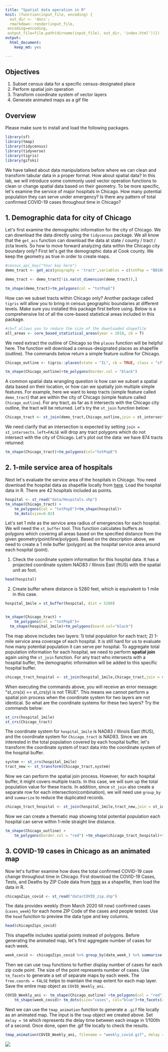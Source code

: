 ```yaml
---
title: "Spatial data operation in R"
knit: (function(input_file, encoding) {
  out_dir <- 'docs';
  rmarkdown::render(input_file,
 encoding=encoding,
 output_file=file.path(dirname(input_file), out_dir, 'index.html'))})
output: 
  html_document: 
    keep_md: yes

---
```


## Objectives
1. Subset census data for a specific census-designated place
2. Perform spatial join operation 
3. Transform coordinate system of vector layers 
4. Generate animated maps as a gif file

## Overview 

Please make sure to install and load the following packages. 


```r
library(sf)
library(tmap)
library(tidycensus)
library(tidyverse)
library(tigris)
library(gifski)
```

We have talked about data manipulations before where we can clean and transform tabular data in a proper format. How about spatial data? In this lab, we will introduce some commonly used vector operation functions to clean or change spatial data based on their geometry. To be more specific, let's examine the service of major hospitals in Chicago. How many potential population they can serve under emergency? Is there any pattern of total confirmed COVID-19 cases throughout time in Chicago? 


## 1. Demographic data for city of Chicago

Let's first examine the demographic information for the city of Chicago. We can download the data directly using the `tidycensus` package. We all know that the `get_acs` function can download the data at state / county / tract / zcta levels. So how to move forward analyzing data within the Chicago city boundary only? First let's get the demographic data at Cook county. We keep the geometry as true in order to create maps. 


```r
#census_api_key("Your key here")
demo_tract <- get_acs(geography = 'tract',variables = c(totPop = "B01001_001",Hispanic ="B03003_003", NOTHispanic = "B03003_002",White = "B02001_002",Afr = "B02001_003",Asian = "B02001_005"), year = 2018, state = 'IL', county="Cook", geometry = T, output="wide")

demo_tract <- demo_tract[!is.na(st_dimension(demo_tract)),]

tm_shape(demo_tract)+tm_polygons(col = "totPopE")
```
 
How can we subset tracts within Chicago only? Another package called `tigris` will allow you to bring in census geographic boundaries at different levels. Make sure you installed this package first before using. Below is a comprehensive list of all the core-based statistical areas included in this package. 


```r
#cb=T allows you to reduce the size of the downloaded shapefile 
all_areas <- core_based_statistical_areas(year = 2018, cb = T)
```

We need extract the outline of Chicago so the `places` function will be helpful here. The function will download a census-designated places as shapefile (outline). The commands below return a simple feature outline for Chicago. 


```r
Chicago_outline <- tigris::places(state = "IL", cb = TRUE, class = "sf") %>% filter(NAME=="Chicago")

tm_shape(Chicago_outline)+tm_polygons(border.col = "black")
```


A common spatial data wrangling question is how can we subset a spatial data based on their location, or how can we spatially join multiple simple features. For example, here we want to keep tracts (simple feature called `demo_tract`) that are within the city of Chicago (simple feature called `Chicago_outline`). For any tract, as far as it intersects with the Chicago city outline, the tract will be returned. Let's try the `st_join` function below:


```r
Chicago_tract <- st_join(demo_tract,Chicago_outline,join = st_intersects, left=FALSE)
```

We need clarify that an intersection is expected by setting `join = st_intersects`. `left=FALSE` will drop any tract polygons which do not intersect with the city of Chicago. Let's plot out the data: we have 874 tracts returned:


```r
tm_shape(Chicago_tract)+tm_polygons(col="totPopE")
```

## 2. 1-mile service area of hospitals

Next let's evaluate the service area of the hospitals in Chicago. You need download the hospital data as shapefile locally from [here](https://data.cityofchicago.org/Health-Human-Services/Hospitals-Chicago/ucpz-2r55). Load the hospital data in R. There are 42 hospitals included as points. 


```r
hospital <- st_read("data/Hospitals.shp")
tm_shape(Chicago_tract) +
    tm_polygons(col = "totPopE")+tm_shape(hospital)+
    tm_dots(size=0.02)
```

Let's set 1 mile as the service area radius of emergencies for each hospital. We will need the `st_buffer` tool. This function calculates buffers as polygons which covering all areas based on the specified distance from the given geometry(point/line/polygon). Based on the description above, we need to create a 1 mile buffer (polygon) as the hospital service area around each hospital (point). 

1. Check the coordinate system information for this hospital data. It has a projected coordinate system NAD83 / Illinois East (ftUS) with the spatial unit as foot. 


```r
head(hospital)
```

2. Create buffer where distance is 5280 feet, which is equivalent to 1 mile in this case. 


```r
hospital_1mile = st_buffer(hospital, dist = 5280)


tm_shape(Chicago_tract) +
    tm_polygons(col = "totPopE")+
  tm_shape(hospital_1mile)+tm_polygons(board.col="black")
```

The map above includes two layers: 1) total population for each tract; 2) 1-mile service area coverage of each hospital. It is still hard for us to evaluate how many potential population it can serve per hospital. To aggregate total population information for each hospital, we need to perform **spatial join** again using the `st_join` function. For any tract who intersects with a hospital buffer, the demographic information will be added to this specific hospital buffer. 


```r
chicago_tract_hospital <- st_join(hospital_1mile,Chicago_tract,join = st_intersects, left=FALSE) 
```

When executing the commands above, you will receive an error message: "st_crs(x) == st_crs(y) is not TRUE". This means we cannot perform a spatial join process when the coordinate system for two layers are not identical. So what are the coordinate systems for these two layers? Try the commands below:


```r
st_crs(hospital_1mile)
st_crs(Chicago_tract)
```

The coordinate system for `hospital_1mile` is NAD83 / Illinois East (ftUS), and the coordinate system for `Chicago_tract` is NAD83. Since we are interested in the total population covered by each hospital buffer, let's transform the coordinate system of tract data into the coordinate system of the hospital buffer. 


```r
system <- st_crs(hospital_1mile)
tract_new <- st_transform(Chicago_tract,system)   
```

Now we can perform the spatial join process. However, for each hospital buffer, it might covers multiple tracts. In this case, we will sum up the total population value for these tracts. In addition, since `st_join` also create a separate row for each intersection(combination), we will need use `group_by` and `summarize` to reduce the duplicated records.


```r
chicago_tract_hospital <- st_join(hospital_1mile,tract_new,join = st_intersects, left=FALSE) %>% group_by(BLDGID) %>% summarise(Totalpop=sum(totPopE))
```

Now we can create a thematic map showing total potential population each hospital can serve within 1-mile straight line distance. 


```r
tm_shape(Chicago_outline) +
    tm_polygons(border.col = "red") +tm_shape(chicago_tract_hospital)+tm_polygons(col="Totalpop",style = "quantile")
```

## 3. COVID-19 cases in Chicago as an animated map

Now let's further examine how does the total confirmed COVID-19 case change throughout time in Chicago. First download the COVID-19 Cases, Tests, and Deaths by ZIP Code data from [here](https://data.cityofchicago.org/Health-Human-Services/COVID-19-Cases-Tests-and-Deaths-by-ZIP-Code/yhhz-zm2v) as a shapefile, then load the data in R. 

```r
chicagoZips_covid <- st_read("data/COVID_zip.shp")
```

The data provides weekly (from March 2020 till now) confirmed cases (`cases_week`) for each home ZIP Code of the cases and people tested. Use the `head` function to preview the data type and key columns. 


```r
head(chicagoZips_covid)
```



This shapefile includes spatial points instead of polygons. Before generating the animated map, let's first aggregate number of cases for each week. 


```r
week_covid <- chicagoZips_covid %>% group_by(date_week_) %>% summarise(cases=sum(cases_week, na.rm = T))
```

Then we can use `tmap` functions to further display number of cases for each zip code point. The size of the point represents number of cases. Use `tm_facets` to generate a set of separate maps by each week.  The `free.coords = FALSE` helps to maintain the map extent for each map layer. Save the entire map object as `COVID_Weekly_ani`. 


```r
COVID_Weekly_ani <- tm_shape(Chicago_outline) +tm_polygons(col = "red") +tm_shape(chicago_tract_hospital)+tm_polygons(col="Totalpop",style = "quantile")+
    tm_shape(week_covid)+ tm_dots(size="cases", col="blue")+tm_facets(along = "date_week_", free.coords = FALSE)
```

Next we can use the `tmap_animation` function to generate a `.gif` file locally as an animated map. The input is the `tmap` object we created above. Set `delay = 50` which represents the delay time between each image in 1/100th of a second. Once done, open the .gif file locally to check the results. 


```r
tmap_animation(COVID_Weekly_ani, filename = "weekly_covid.gif", delay = 50)
```


![](data/weekly_covid.gif)
